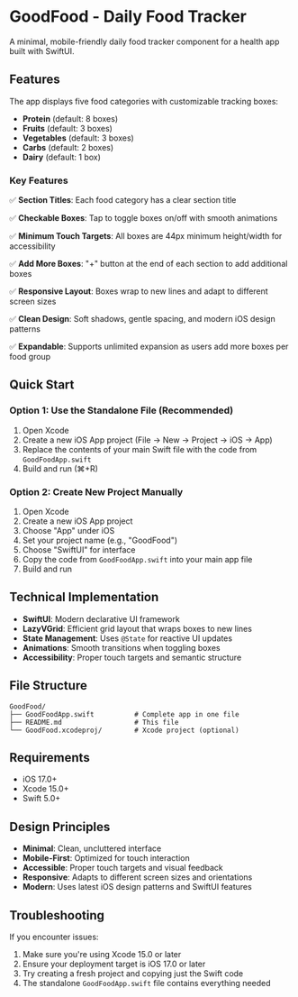 # GoodFood - Daily Food Tracker

A minimal, mobile-friendly daily food tracker component for a health app built with SwiftUI.

## Features

The app displays five food categories with customizable tracking boxes:

- **Protein** (default: 8 boxes)
- **Fruits** (default: 3 boxes) 
- **Vegetables** (default: 3 boxes)
- **Carbs** (default: 2 boxes)
- **Dairy** (default: 1 box)

### Key Features

✅ **Section Titles**: Each food category has a clear section title

✅ **Checkable Boxes**: Tap to toggle boxes on/off with smooth animations

✅ **Minimum Touch Targets**: All boxes are 44px minimum height/width for accessibility

✅ **Add More Boxes**: "+" button at the end of each section to add additional boxes

✅ **Responsive Layout**: Boxes wrap to new lines and adapt to different screen sizes

✅ **Clean Design**: Soft shadows, gentle spacing, and modern iOS design patterns

✅ **Expandable**: Supports unlimited expansion as users add more boxes per food group

## Quick Start

### Option 1: Use the Standalone File (Recommended)

1. Open Xcode
2. Create a new iOS App project (File → New → Project → iOS → App)
3. Replace the contents of your main Swift file with the code from `GoodFoodApp.swift`
4. Build and run (⌘+R)

### Option 2: Create New Project Manually

1. Open Xcode
2. Create a new iOS App project
3. Choose "App" under iOS
4. Set your project name (e.g., "GoodFood")
5. Choose "SwiftUI" for interface
6. Copy the code from `GoodFoodApp.swift` into your main app file
7. Build and run

## Technical Implementation

- **SwiftUI**: Modern declarative UI framework
- **LazyVGrid**: Efficient grid layout that wraps boxes to new lines
- **State Management**: Uses `@State` for reactive UI updates
- **Animations**: Smooth transitions when toggling boxes
- **Accessibility**: Proper touch targets and semantic structure

## File Structure

```
GoodFood/
├── GoodFoodApp.swift          # Complete app in one file
├── README.md                  # This file
└── GoodFood.xcodeproj/        # Xcode project (optional)
```

## Requirements

- iOS 17.0+
- Xcode 15.0+
- Swift 5.0+

## Design Principles

- **Minimal**: Clean, uncluttered interface
- **Mobile-First**: Optimized for touch interaction
- **Accessible**: Proper touch targets and visual feedback
- **Responsive**: Adapts to different screen sizes and orientations
- **Modern**: Uses latest iOS design patterns and SwiftUI features

## Troubleshooting

If you encounter issues:

1. Make sure you're using Xcode 15.0 or later
2. Ensure your deployment target is iOS 17.0 or later
3. Try creating a fresh project and copying just the Swift code
4. The standalone `GoodFoodApp.swift` file contains everything needed 